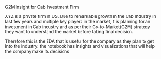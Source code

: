 G2M Insight for Cab Investment Firm

XYZ is a private firm in US. Due to remarkable growth in the Cab Industry in last few years and multiple 
key players in the market, it is planning for an investment in Cab industry and as
per their Go-to-Market(G2M) strategy they want to understand the market before taking final decision.

Therefore this is the EDA that is useful for the company as they plan to get into the industry. 
the notebook has insights and visualizations that will help the company make its decisions
